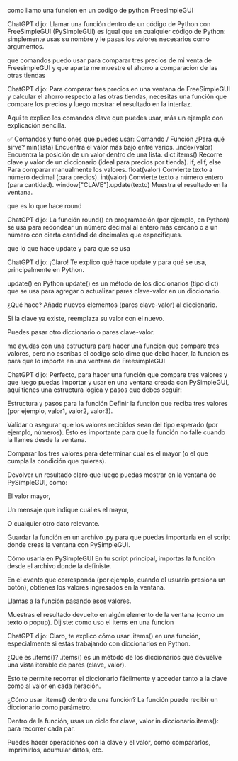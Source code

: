 como llamo una funcion en un codigo de python FreesimpleGUI


ChatGPT dijo:
Llamar una función dentro de un código de Python con FreeSimpleGUI (PySimpleGUI) es igual que en cualquier código de Python: simplemente usas su nombre y le pasas los valores necesarios como argumentos.

que comandos puedo usar para comparar tres precios de mi venta de FreesimpleGUI  y que aparte me muestre el ahorro a comparacion de las otras tiendas


ChatGPT dijo:
Para comparar tres precios en una ventana de FreeSimpleGUI y calcular el ahorro respecto a las otras tiendas, necesitas una función que compare los precios y luego mostrar el resultado en la interfaz.

Aquí te explico los comandos clave que puedes usar, más un ejemplo con explicación sencilla.

✅ Comandos y funciones que puedes usar:
Comando / Función	¿Para qué sirve?
min(lista)	Encuentra el valor más bajo entre varios.
.index(valor)	Encuentra la posición de un valor dentro de una lista.
dict.items()	Recorre clave y valor de un diccionario (ideal para precios por tienda).
if, elif, else	Para comparar manualmente los valores.
float(valor)	Convierte texto a número decimal (para precios).
int(valor)	Convierte texto a número entero (para cantidad).
window["CLAVE"].update(texto)	Muestra el resultado en la ventana.


que es lo que hace round 


ChatGPT dijo:
La función round() en programación (por ejemplo, en Python) se usa para redondear un número decimal al entero más cercano o a un número con cierta cantidad de decimales que especifiques.

que lo que hace update y para que se usa


ChatGPT dijo:
¡Claro! Te explico qué hace update y para qué se usa, principalmente en Python.

update() en Python
update() es un método de los diccionarios (tipo dict) que se usa para agregar o actualizar pares clave-valor en un diccionario.

¿Qué hace?
Añade nuevos elementos (pares clave-valor) al diccionario.

Si la clave ya existe, reemplaza su valor con el nuevo.

Puedes pasar otro diccionario o pares clave-valor.

me ayudas con una estructura para hacer una funcion que compare  tres valores, pero no escribas el codigo solo dime que debo hacer, la funcion es para que lo importe en una ventana de FreesimpleGUI


ChatGPT dijo:
Perfecto, para hacer una función que compare tres valores y que luego puedas importar y usar en una ventana creada con PySimpleGUI, aquí tienes una estructura lógica y pasos que debes seguir:

Estructura y pasos para la función
Definir la función que reciba tres valores (por ejemplo, valor1, valor2, valor3).

Validar o asegurar que los valores recibidos sean del tipo esperado (por ejemplo, números). Esto es importante para que la función no falle cuando la llames desde la ventana.

Comparar los tres valores para determinar cuál es el mayor (o el que cumpla la condición que quieres).

Devolver un resultado claro que luego puedas mostrar en la ventana de PySimpleGUI, como:

El valor mayor,

Un mensaje que indique cuál es el mayor,

O cualquier otro dato relevante.

Guardar la función en un archivo .py para que puedas importarla en el script donde creas la ventana con PySimpleGUI.

Cómo usarla en PySimpleGUI
En tu script principal, importas la función desde el archivo donde la definiste.

En el evento que corresponda (por ejemplo, cuando el usuario presiona un botón), obtienes los valores ingresados en la ventana.

Llamas a la función pasando esos valores.

Muestras el resultado devuelto en algún elemento de la ventana (como un texto o popup).
Dijiste:
como uso el items en una funcion


ChatGPT dijo:
Claro, te explico cómo usar .items() en una función, especialmente si estás trabajando con diccionarios en Python.

¿Qué es .items()?
.items() es un método de los diccionarios que devuelve una vista iterable de pares (clave, valor).

Esto te permite recorrer el diccionario fácilmente y acceder tanto a la clave como al valor en cada iteración.

¿Cómo usar .items() dentro de una función?
La función puede recibir un diccionario como parámetro.

Dentro de la función, usas un ciclo for clave, valor in diccionario.items(): para recorrer cada par.

Puedes hacer operaciones con la clave y el valor, como compararlos, imprimirlos, acumular datos, etc.
